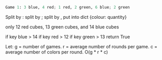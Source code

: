 ```python
Game 1: 3 blue, 4 red; 1 red, 2 green, 6 blue; 2 green
```

Split by :
split by ;
split by ,
put into dict {colour: quantity}


only 12 red cubes, 13 green cubes, and 14 blue cubes

if key blue > 14
if key red > 12
if key green > 13
return True

Let:
g = number of games.
r = average number of rounds per game.
c = average number of colors per round.
O(g * r * c) 